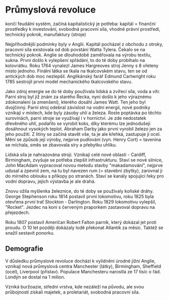 # Průmyslová revoluce

končí feudální systém, začíná kapitalistický
je potřeba: kapitál = finanční prostředky k investování, svobodná pracovní síla, vhodné právní prostředí, technický pokrok, manufaktury (stroje)

Nejpříhodnější podmínky byly v Anglii. Kapitál pocházel z obchodu z otroky, pracovní síla existovala od dob povstání Watta Tylera. Čekalo se na technický pokrok.
Anglie se dlouhodobě zaměřovala na výrobu textilu, sukna. První došlo k vylepšení spřádání, to do té doby probíhalo na kolovrátku. Roku 1764 vynalezl James Hargreoves stroj Jenny s 8 vřeteny místo jednoho. Finální látka se tkala na tkalcovském stavu, ten se od antických dob moc nezlepšil. Anglikánský farář Edmund Cartwright roku 1785 sestrojil první model mechanického tkalcovského stavu.

Jako zdroj energie se do té doby používala lidská a zvířecí síla, voda a vítr. Parní stroj byl již znám za starého Řecka, nyní došlo k jeho výraznému zdokonalení (a zmenšení), kterého dosáhl James Watt. Ten jeho byl dvojčinný.
Parní stroj odebral závislost na vodní energii, nové podniky vznikají v místech, kde byly zásoby uhlí a železa. Roste poptávka po těchto surovinách, parní stroje se využívají i v hornictví. Je zde nedostatek dřevěného uhlí, podařilo se vyrobit koks, díky kterému lze jednodušeji dosáhnout vysokých teplot. Abraham Darby jako první vyrobil železo jen za jeho použití. Z litiny se začíná stavět vše, ta je ale křehká, zastupuje ji ocel. Mění se způsob její výroby, nejprve pudlování (vyn. Henry Cort) = tavenina se míchala, směs se zbavovala síry a přebytku uhlíku.

Lidská síla je nahrazována stroji. Vznikají celé nové oblasti - Cardiff, Birmingham, zvyšuje se potřeba zlepšit infrastrukturu. Staví se nové silnice, John MacAdam vypracoval novou metodu stavby "makadamování", nejprve udusal a zpevnil zem, na tu byl navezen rum (= stavební zbytky), zarovnal ji do mírného oblouku s příkopy po stranách. Staví se kanály spojující řeky pro vodní dopravu, jejich výstavba je ale drahá.

Znovu ožila myšlenka železnice, do té doby se používaly koňské dráhy. George Stephenson roku 1814 postavil první lokomotivu, roku 1825 byla otevřena první trať Stockton - Darlington. Roku 1829 lokomotivu vylepšil, "Rocket". Jezdec na koni s červeným praporkem zastavoval dopravu na přejezdech.

Roku 1807 postavil Američan Robert Falton parník, který dokázal jet proti proudu. O 10 let později dokázaly lodě překonat Atlantik za měsíc. Taktéž se snažil sestavit ponorku.

## Demografie
V důsledku průmyslové revoluce dochází k vylidnění úrodné jižní Anglie, vznikají nová průmyslová centra Manchester (látky), Birmingham, Sheffield (ocel), Liverpool (přístav). Populace Manchesteru narostla ze 17 tisíc o řád. Londýn se dostal na 1 milion.

Vzniká buržoazie, střední vrstva, kde nezáleží na původu, ale svou průbojností získali majetek, a proletariát, svobodná pracovní síla.